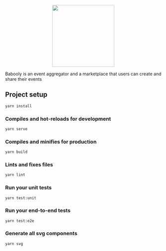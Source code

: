 <p align="center"><img src="https://babooly.com/assets/img/logo.png" width = 200px></p>

Babooly is an event aggregator and a marketplace that users can create and share their events


## Project setup

```bash
yarn install
```

### Compiles and hot-reloads for development

```bash
yarn serve
```

### Compiles and minifies for production

```bash
yarn build
```

### Lints and fixes files

```bash
yarn lint
```

### Run your unit tests

```bash
yarn test:unit
```

### Run your end-to-end tests

```bash
yarn test:e2e
```

### Generate all svg components

```bash
yarn svg
```
